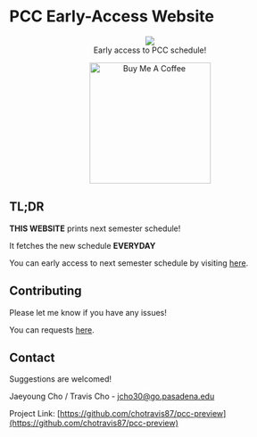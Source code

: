 # PCC Early-Access Website

<p align="center">
<a href="https://github.com/chotravis87">
<img src="https://i.imgur.com/987BSZn.jpg">
</img>
</a>
<br />Early access to PCC schedule!
</p>

<p align="center">
<a href="https://www.buymeacoffee.com/chotravis87" target="_blank">
<img src="https://cdn.buymeacoffee.com/buttons/v2/default-violet.png" alt="Buy Me A Coffee" width="217">
</a>
</p>


## TL;DR

**THIS WEBSITE** prints next semester schedule!

It fetches the new schedule **EVERYDAY**

You can early access to next semester schedule by visiting [here](https://pcc-preview.herokuapp.com/).


## Contributing

Please let me know if you have any issues!

You can requests [here](https://github.com/chotravis87/pcc-preview/issues).

## Contact

Suggestions are welcomed!

Jaeyoung Cho / Travis Cho - jcho30@go.pasadena.edu

Project Link: [https://github.com/chotravis87/pcc-preview](https://github.com/chotravis87/pcc-preview)